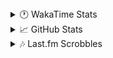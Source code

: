 <details>
  <summary>🕐 WakaTime Stats</summary><br/>

<!--START_SECTION:waka-->
![Code Time](http://img.shields.io/badge/Code%20Time-118%20hrs%2035%20mins-blue)

![Profile Views](http://img.shields.io/badge/Profile%20Views-1-blue)

![Lines of code](https://img.shields.io/badge/From%20Hello%20World%20I%27ve%20Written-4.0%20million%20lines%20of%20code-blue)

**🐱 My GitHub Data** 

> 📦 518.2 kB Used in GitHub's Storage 
 > 
> 🏆 1,124 Contributions in the Year 2025
 > 
> 💼 Opted to Hire
 > 
> 📜 12 Public Repositories 
 > 
> 🔑 14 Private Repositories 
 > 
**I'm a Night 🦉** 

```text
🌞 Morning                1597 commits        ██░░░░░░░░░░░░░░░░░░░░░░░   09.91 % 
🌆 Daytime                6322 commits        ██████████░░░░░░░░░░░░░░░   39.24 % 
🌃 Evening                6349 commits        ██████████░░░░░░░░░░░░░░░   39.40 % 
🌙 Night                  1845 commits        ███░░░░░░░░░░░░░░░░░░░░░░   11.45 % 
```
📅 **I'm Most Productive on Sunday** 

```text
Monday                   2623 commits        ████░░░░░░░░░░░░░░░░░░░░░   16.28 % 
Tuesday                  2139 commits        ███░░░░░░░░░░░░░░░░░░░░░░   13.27 % 
Wednesday                2124 commits        ███░░░░░░░░░░░░░░░░░░░░░░   13.18 % 
Thursday                 2495 commits        ████░░░░░░░░░░░░░░░░░░░░░   15.48 % 
Friday                   1728 commits        ███░░░░░░░░░░░░░░░░░░░░░░   10.72 % 
Saturday                 2351 commits        ████░░░░░░░░░░░░░░░░░░░░░   14.59 % 
Sunday                   2653 commits        ████░░░░░░░░░░░░░░░░░░░░░   16.46 % 
```


📊 **This Week I Spent My Time On** 

```text
🕑︎ Time Zone: Asia/Barnaul

💬 Programming Languages: 
PHP                      12 hrs 46 mins      ████████████████░░░░░░░░░   62.12 % 
Smarty                   2 hrs 47 mins       ███░░░░░░░░░░░░░░░░░░░░░░   13.59 % 
Text                     2 hrs 10 mins       ███░░░░░░░░░░░░░░░░░░░░░░   10.60 % 
CSS                      54 mins             █░░░░░░░░░░░░░░░░░░░░░░░░   04.45 % 
SQL                      44 mins             █░░░░░░░░░░░░░░░░░░░░░░░░   03.61 % 

🔥 Editors: 
PhpStorm                 20 hrs 33 mins      █████████████████████████   100.00 % 

💻 Operating System: 
Windows                  20 hrs 33 mins      █████████████████████████   100.00 % 
```

**I Mostly Code in PHP** 

```text
PHP                      25 repos            █████████████░░░░░░░░░░░░   52.08 % 
Batchfile                11 repos            ██████░░░░░░░░░░░░░░░░░░░   22.92 % 
HTML                     3 repos             ██░░░░░░░░░░░░░░░░░░░░░░░   06.25 % 
Twig                     1 repo              █░░░░░░░░░░░░░░░░░░░░░░░░   02.08 % 
Pawn                     1 repo              █░░░░░░░░░░░░░░░░░░░░░░░░   02.08 % 
```




 Last Updated on 20/03/2025 00:58:49 UTC
<!--END_SECTION:waka-->
</details>

<details>
  <summary>📈 GitHub Stats</summary><br/>

[![belomaxorka's GitHub stats](https://github-readme-stats.vercel.app/api?username=belomaxorka&theme=buefy)](https://github.com/belomaxorka)
</details>

<details>
  <summary>🎶 Last.fm Scrobbles</summary><br/>

![My scrobbles](https://lastfm-recently-played.vercel.app/api?user=belomaxorka&show_user=header&count=3&footer_style=normal_stats)
</details>
